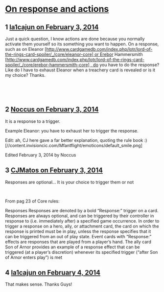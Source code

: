 # [On response and actions](https://community.fantasyflightgames.com/topic/98407-on-response-and-actions/)

## 1 [la1cajun on February 3, 2014](https://community.fantasyflightgames.com/topic/98407-on-response-and-actions/?do=findComment&comment=972850)

Just a quick question, I know actions are done because you normally activate them yourself so its something you want to happen. On a response, such as on Eleanor [http://www.cardgamedb.com/index.php/lotr/lord-of-the-rings-card-spoiler/_/core/eleanor-core] or Erebor Hammersmith [http://www.cardgamedb.com/index.php/lotr/lord-of-the-rings-card-spoiler/_/core/erebor-hammersmith-core] , do you have to do the response? Like do I have to exhaust Eleanor when a treachery card is revealed or is it my choice? Thanks.

 

 

## 2 [Noccus on February 3, 2014](https://community.fantasyflightgames.com/topic/98407-on-response-and-actions/?do=findComment&comment=972889)

It is a response to a trigger.

Example Eleanor: you have to exhaust her to trigger the response.

Edit: ah, CJ here gave a far better explanation, quoting the rule book :) [//content.invisioncic.com/Mfantflight/emoticons/default_smile.png]

Edited February 3, 2014 by Noccus

## 3 [CJMatos on February 3, 2014](https://community.fantasyflightgames.com/topic/98407-on-response-and-actions/?do=findComment&comment=972900)

Responses are optional... It is your choice to trigger them or not

 

From pag 23 of Core rules:

Responses
Responses are denoted by a bold “Response:” trigger
on a card. Responses are always optional, and can
be triggered by their controller in response to (i.e.
immediately after) a specified game occurrence. In
order to trigger a response on a hero, ally, or attachment
card, the card on which the response is printed must
be in play, unless the response specifies that it can be
triggered from an out of play state. Event cards with
“Response:” effects are responses that are played from
a player’s hand.
The ally card Son of Arnor provides an example of
a response effect that can be triggered (at a player’s
discretion) whenever its specified trigger (“after Son of
Arnor enters play”) is met

## 4 [la1cajun on February 4, 2014](https://community.fantasyflightgames.com/topic/98407-on-response-and-actions/?do=findComment&comment=973542)

That makes sense. Thanks Guys!

